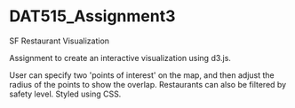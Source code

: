 # DAT515_Assignment3
SF Restaurant Visualization

Assignment to create an interactive visualization using d3.js.

User can specify two 'points of interest' on the map, and then adjust the radius of the points to show the overlap. Restaurants can also be filtered by safety level. Styled using CSS.

